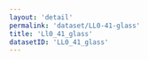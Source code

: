 ```yaml
---
layout: 'detail'
permalink: 'dataset/LL0-41-glass'
title: 'Ll0_41_glass'
datasetID: 'LL0_41_glass'
---
```

